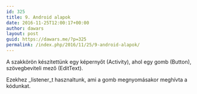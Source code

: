 ```yaml
---
id: 325
title: 9. Android alapok
date: 2016-11-25T12:00:17+00:00
author: dawars
layout: post
guid: https://dawars.me/?p=325
permalink: /index.php/2016/11/25/9-android-alapok/
---
```

A szakkörön készítettünk egy képernyőt (Activity), ahol egy gomb (Button), szövegbeviteli mező (EditText).

Ezekhez _listener_t hasznaltunk, ami a gomb megnyomásakor meghívta a kódunkat.